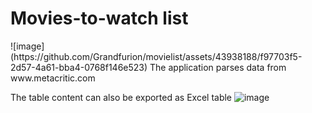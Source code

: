 <h1>Movies-to-watch list</h1>
![image](https://github.com/Grandfurion/movielist/assets/43938188/f97703f5-2d57-4a61-bba4-0768f146e523)
The application parses data from www.metacritic.com 

The table content can also be exported as Excel table
![image](https://github.com/Grandfurion/movielist/assets/43938188/8160a405-1078-4ad2-b18a-bc0520f57cb0)
